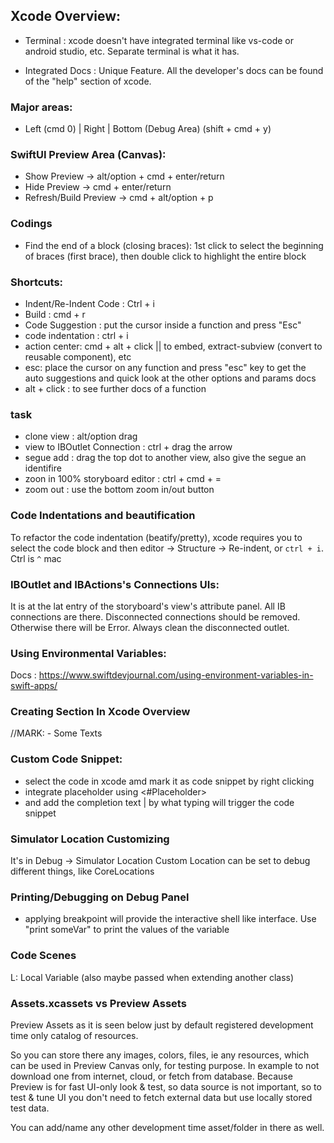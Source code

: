 ## Xcode Overview:
- Terminal : xcode doesn't have integrated terminal like vs-code or android studio, etc. Separate terminal is what it has.

- Integrated Docs : Unique Feature. All the developer's docs can be found of the "help" section of xcode.

### Major areas:
- Left (cmd 0) | Right | Bottom (Debug Area) (shift + cmd + y)

### SwiftUI Preview Area (Canvas):
- Show Preview -> alt/option + cmd + enter/return
- Hide Preview -> cmd + enter/return
- Refresh/Build Preview -> cmd + alt/option + p

### Codings
- Find the end of a block (closing braces): 
 1st click to select the beginning of braces (first brace), then double click to highlight the entire block
### Shortcuts:
- Indent/Re-Indent Code : Ctrl + i 
- Build : cmd + r
- Code Suggestion : put the cursor inside a function and press "Esc"
- code indentation : ctrl + i 
- action center: cmd + alt + click || to embed, extract-subview (convert to reusable component), etc
- esc: place the cursor on any function and press "esc" key to get the auto suggestions and quick look at the other options and params docs
- alt + click : to see further docs of a function

### task
- clone view : alt/option drag
- view to IBOutlet Connection : ctrl + drag the arrow
- segue add : drag the top dot to another view, also give the segue an identifire
- zoon in 100% storyboard editor : ctrl + cmd + =
- zoom out : use the bottom zoom in/out button

### Code Indentations and beautification
To refactor the code indentation (beatify/pretty), xcode requires you to select the code block and then editor -> Structure -> Re-indent, or `ctrl + i`. Ctrl is `^` mac

### IBOutlet and IBActions's Connections UIs:
It is at the lat entry of the storyboard's view's attribute panel.
All IB connections are there. Disconnected connections should be removed. Otherwise there will be Error. Always clean the disconnected outlet.

### Using Environmental Variables:
Docs : https://www.swiftdevjournal.com/using-environment-variables-in-swift-apps/

### Creating Section In Xcode Overview
//MARK: - Some Texts

### Custom Code Snippet:
- select the code in xcode amd mark it as code snippet by right clicking
- integrate placeholder using <#Placeholder>
- and add the completion text | by what typing will trigger the code snippet

### Simulator Location Customizing
It's in Debug -> Simulator Location
Custom Location can be set to debug different things, like CoreLocations

### Printing/Debugging on Debug Panel
- applying breakpoint will provide the interactive shell like interface. Use "print someVar" to print the values of the variable
### Code Scenes
L: Local Variable (also maybe passed when extending another class)


### Assets.xcassets vs Preview Assets
Preview Assets as it is seen below just by default registered development time only catalog of resources.

So you can store there any images, colors, files, ie any resources, which can be used in Preview Canvas only, for testing purpose. In example to not download one from internet, cloud, or fetch from database. Because Preview is for fast UI-only look & test, so data source is not important, so to test & tune UI you don't need to fetch external data but use locally stored test data.

You can add/name any other development time asset/folder in there as well.